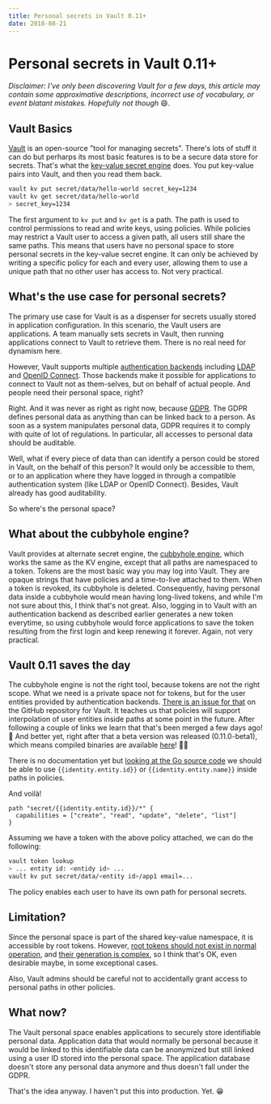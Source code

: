 ```yaml
---
title: Personal secrets in Vault 0.11+
date: 2018-08-21
---
```


# Personal secrets in Vault 0.11+

*Disclaimer: I've only been discovering Vault for a few days, this article may contain some approximative descriptions, incorrect use of vocabulary, or event blatant mistakes. Hopefully not though* 😄.


## Vault Basics

[Vault](https://www.vaultproject.io/) is an open-source "tool for managing secrets". There's lots of stuff it can do but perharps its most basic features is to be a secure data store for secrets. That's what the [key-value secret engine](https://www.vaultproject.io/docs/secrets/kv/index.html) does. You put key-value pairs into Vault, and then you read them back.

```sh
vault kv put secret/data/hello-world secret_key=1234
vault kv get secret/data/hello-world
> secret_key=1234
```

The first argument to `kv put` and `kv get` is a path. The path is used to control permissions to read and write keys, using policies. While policies may restrict a Vault user to access a given path, all users still share the same paths. This means that users have no personal space to store personal secrets in the key-value secret engine. It can only be achieved by writing a specific policy for each and every user, allowing them to use a unique path that no other user has access to. Not very practical.


## What's the use case for personal secrets?

The primary use case for Vault is as a dispenser for secrets usually stored in application configuration. In this scenario, the Vault users are applications. A team manually sets secrets in Vault, then running applications connect to Vault to retrieve them. There is no real need for dynamism here. 

However, Vault supports multiple [authentication backends](https://www.vaultproject.io/docs/concepts/auth.html) including [LDAP](https://www.vaultproject.io/docs/auth/ldap.html) and [OpenID Connect](https://www.vaultproject.io/docs/auth/jwt.html). Those backends make it possible for applications to connect to Vault not as them-selves, but on behalf of actual people. And people need their personal space, right?

Right. And it was never as right as right now, because [GDPR](https://en.wikipedia.org/wiki/General_Data_Protection_Regulation). The GDPR defines personal data as anything than can be linked back to a person. As soon as a system manipulates personal data, GDPR requires it to comply with quite of lot of regulations. In particular, all accesses to personal data should be auditable.

Well, what if every piece of data than can identify a person could be stored in Vault, on the behalf of this person? It would only be accessible to them, or to an application where they have logged in through a compatible authentication system (like LDAP or OpenID Connect). Besides, Vault already has good auditability.

So where's the personal space?


## What about the cubbyhole engine?

Vault provides at alternate secret engine, the [cubbyhole engine](https://www.vaultproject.io/docs/secrets/cubbyhole/index.html), which works the same as the KV engine, except that all paths are namespaced to a token. Tokens are the most basic way you may log into Vault. They are opaque strings that have policies and a time-to-live attached to them. When a token is revoked, its cubbyhole is deleted. Consequently, having personal data inside a cubbyhole would mean having long-lived tokens, and while I'm not sure about this, I think that's not great. Also, logging in to Vault with an authentication backend as described earlier generates a new token everytime, so using cubbyhole would force applications to save the token resulting from the first login and keep renewing it forever. Again, not very practical.


## Vault 0.11 saves the day

The cubbyhole engine is not the right tool, because tokens are not the right scope. What we need is a private space not for tokens, but for the user entities provided by authentication backends. [There is an issue for that](https://github.com/hashicorp/vault/issues/3229) on the GitHub repository for Vault. It teaches us that policies will support interpolation of user entities inside paths at some point in the future. After following a couple of links we learn that that's been merged a few days ago! 🎉 And better yet, right after that a beta version was released (0.11.0-beta1), which means compiled binaries are available [here](https://releases.hashicorp.com/vault/)! 🎉🎉

There is no documentation yet but [looking at the Go source code](https://github.com/hashicorp/vault/pull/4994/files#diff-0f0052448a554a075a8140ca1a0d7598R190) we should be able to use `{{identity.entity.id}}` or `{{identity.entity.name}}` inside paths in policies.

And voilà!

```hcl
path "secret/{{identity.entity.id}}/*" {
  capabilities = ["create", "read", "update", "delete", "list"]
}
```

Assuming we have a token with the above policy attached, we can do the following:

```sh
vault token lookup
> ... entity id: <entidy id> ...
vault kv put secret/data/<entity id>/app1 email=...
```

The policy enables each user to have its own path for personal secrets.

## Limitation?

Since the personal space is part of the shared key-value namespace, it is accessible by root tokens. However, [root tokens should not exist in normal operation](https://www.vaultproject.io/docs/concepts/tokens.html#root-tokens), and [their generation is complex](https://www.vaultproject.io/docs/commands/operator/generate-root.html), so I think that's OK, even desirable maybe, in some exceptional cases.

Also, Vault admins should be careful not to accidentally grant access to personal paths in other policies.


## What now?

The Vault personal space enables applications to securely store identifiable personal data. Application data that would normally be personal because it would be linked to this identifiable data can be anonymized but still linked using a user ID stored into the personal space. The application database doesn't store any personal data anymore and thus doesn't fall under the GDPR.

That's the idea anyway. I haven't put this into production. Yet. 😁

